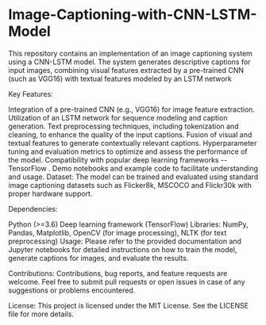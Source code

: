# Image-Captioning-with-CNN-LSTM-Model
This repository contains an implementation of an image captioning system using a CNN-LSTM model. The system generates descriptive captions for input images, combining visual features extracted by a pre-trained CNN (such as VGG16) with textual features modeled by an LSTM network

Key Features:

Integration of a pre-trained CNN (e.g., VGG16) for image feature extraction. Utilization of an LSTM network for sequence modeling and caption generation. Text preprocessing techniques, including tokenization and cleaning, to enhance the quality of the input captions. Fusion of visual and textual features to generate contextually relevant captions. Hyperparameter tuning and evaluation metrics to optimize and assess the performance of the model. Compatibility with popular deep learning frameworks -- TensorFlow . Demo notebooks and example code to facilitate understanding and usage. Dataset: The model can be trained and evaluated using standard image captioning datasets such as Flicker8k, MSCOCO and Flickr30k with proper hardware support.

Dependencies:

Python (>=3.6) Deep learning framework (TensorFlow) Libraries: NumPy, Pandas, Matplotlib, OpenCV (for image processing), NLTK (for text preprocessing) Usage: Please refer to the provided documentation and Jupyter notebooks for detailed instructions on how to train the model, generate captions for images, and evaluate the results.

Contributions: Contributions, bug reports, and feature requests are welcome. Feel free to submit pull requests or open issues in case of any suggestions or problems encountered.

License: This project is licensed under the MIT License. See the LICENSE file for more details.
